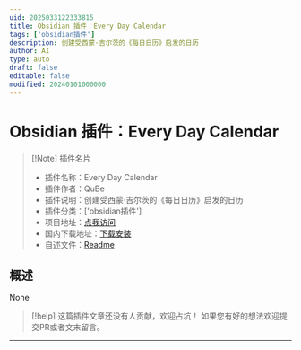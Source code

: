 ```yaml
---
uid: 2025033122333815
title: Obsidian 插件：Every Day Calendar
tags: ['obsidian插件']
description: 创建受西蒙·吉尔茨的《每日日历》启发的日历
author: AI
type: auto
draft: false
editable: false
modified: 20240101000000
---
```


# Obsidian 插件：Every Day Calendar

> [!Note] 插件名片
> - 插件名称：Every Day Calendar
> - 插件作者：QuBe
> - 插件说明：创建受西蒙·吉尔茨的《每日日历》启发的日历
> - 插件分类：['obsidian插件']
> - 项目地址：[点我访问](https://github.com/Sporarum/every-day-calendar)
> - 国内下载地址：[下载安装](https://pkmer.cn/products/plugin/pluginMarket/?every-day-calendar)
> - 自述文件：[Readme](https://ghproxy.net/https://raw.githubusercontent.com/Sporarum/every-day-calendar/master/README.md)



## 概述

None


> [!help] 
> 这篇插件文章还没有人贡献，欢迎占坑！
> 如果您有好的想法欢迎提交PR或者文末留言。
> 

---



